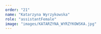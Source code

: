 ```yaml
---
order: "21"
name: "Katarzyna Wyrzykowska"
role: "assistantFemale"
image: "images/KATARZYNA_WYRZYKOWSKA.jpg"
---
```

